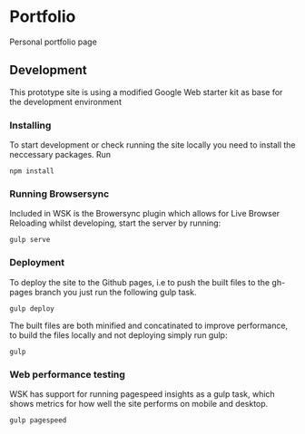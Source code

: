 # Portfolio
Personal portfolio page

## Development
This prototype site is using a modified Google Web starter kit as base for the development environment

### Installing
To start development or check running the site locally you need to install the neccessary packages. Run

```
npm install
```

### Running Browsersync
Included in WSK is the Browersync plugin which allows for Live Browser Reloading whilst developing, start the server by running:

```
gulp serve
```

### Deployment
To deploy the site to the Github pages, i.e to push the built files to the gh-pages branch you just run the following gulp task.

```
gulp deploy
```

The built files are both minified and concatinated to improve performance, to build the files locally and not deploying simply run gulp:

```
gulp
```

### Web performance testing
WSK has support for running pagespeed insights as a gulp task, which shows metrics for how well the site performs on mobile and desktop.

```
gulp pagespeed
```
